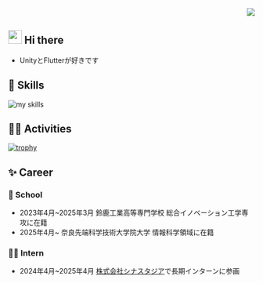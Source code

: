 <div align="right">
  <img src="https://komarev.com/ghpvc/?username=MAAAARCY" />
</div>

## <img src="https://media.giphy.com/media/hvRJCLFzcasrR4ia7z/giphy.gif" width="28"> Hi there

- UnityとFlutterが好きです

## 🌱 Skills
<img alt="my skills" src="https://skillicons.dev/icons?theme=dark&perline=7&i=unity,blender,github,notion,ubuntu,apple,windows,flutter,python,cs" />
<br>

## 🏃‍♀️ Activities
[![trophy](https://github-profile-trophy.vercel.app/?username=MAAAARCY&theme=algolia&column=7)](https://github.com/MAAAARCY/github-profile-trophy)

## ✨ Career
### 🏫 School
- 2023年4月~2025年3月 鈴鹿工業高等専門学校 総合イノベーション工学専攻に在籍
- 2025年4月~ 奈良先端科学技術大学院大学 情報科学領域に在籍
### 🧑‍🎓 Intern
- 2024年4月~2025年4月 [株式会社シナスタジア](https://www.wantedly.com/companies/company_793206)で長期インターンに参画
 <!--
 <p align=left>
   <img src="https://github-readme-stats.vercel.app/api?username=MAAAARCY&show_icons=true&theme=algolia" height=170px>
   <img src="https://github-readme-stats.vercel.app/api/top-langs/?username=MAAAARCY&theme=algolia&layout=compact" height=170px>
 </p
 -->
  
 
